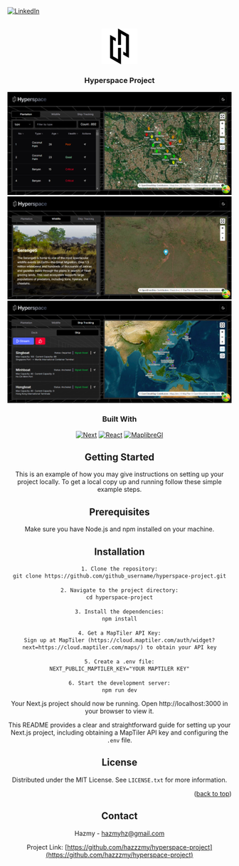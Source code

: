 <a id="readme-top"></a>

[![LinkedIn][linkedin-shield]][linkedin-url]

<!-- PROJECT LOGO -->
<br />
<div align="center">
  <a>
    <img src="public/logo.svg" alt="Logo" width="80" height="80">
  </a>

  <h3 align="center">Hyperspace Project</h3>


<!-- ABOUT THE PROJECT -->

![Product Screenshot 1][product-screenshot-1]
![Product Screenshot 2][product-screenshot-2]
![Product Screenshot 3][product-screenshot-3]

### Built With
[![Next][Next.js]][Next-url]
[![React][React.js]][React-url]
[![MaplibreGl][MaplibreGl-logo]][MaplibreGl-url]


## Getting Started
This is an example of how you may give instructions on setting up your project locally.
To get a local copy up and running follow these simple example steps.

## Prerequisites
Make sure you have Node.js and npm installed on your machine.

## Installation
    1. Clone the repository:
    git clone https://github.com/github_username/hyperspace-project.git

    2. Navigate to the project directory:
    cd hyperspace-project

    3. Install the dependencies:
    npm install

    4. Get a MapTiler API Key:
    Sign up at MapTiler (https://cloud.maptiler.com/auth/widget?next=https://cloud.maptiler.com/maps/) to obtain your API key

    5. Create a .env file:
    NEXT_PUBLIC_MAPTILER_KEY="YOUR MAPTILER KEY"

    6. Start the development server:
    npm run dev

Your Next.js project should now be running. Open http://localhost:3000 in your browser to view it.

This README provides a clear and straightforward guide for setting up your Next.js project, including obtaining a MapTiler API key and configuring the `.env` file.

<!-- LICENSE -->
## License

Distributed under the MIT License. See `LICENSE.txt` for more information.

<p align="right">(<a href="#readme-top">back to top</a>)</p>

<!-- CONTACT -->
## Contact

Hazmy - hazmyhz@gmail.com

Project Link: [https://github.com/hazzzmy/hyperspace-project](https://github.com/hazzzmy/hyperspace-project)

[linkedin-shield]: https://img.shields.io/badge/-LinkedIn-black.svg?style=for-the-badge&logo=linkedin&colorB=555
[linkedin-url]: https://www.linkedin.com/in/hazmy/
[product-screenshot-1]: public/plantation_page.png
[product-screenshot-2]: public/wildlife_page.png
[product-screenshot-3]: public/shiptracking_page.png

[Next.js]: https://img.shields.io/badge/Next.js-black?style=for-the-badge&logo=next.js&logoColor=white
[Next-url]: https://nextjs.org/
[React.js]: https://img.shields.io/badge/React-blue?style=for-the-badge&logo=react&logoColor=white
[React-url]: https://reactjs.org/
[MaplibreGl-logo]: https://img.shields.io/badge/MaplibreGl-green?style=for-the-badge&logo=maplibre&logoColor=white
[MaplibreGl-url]: https://maplibre.org/